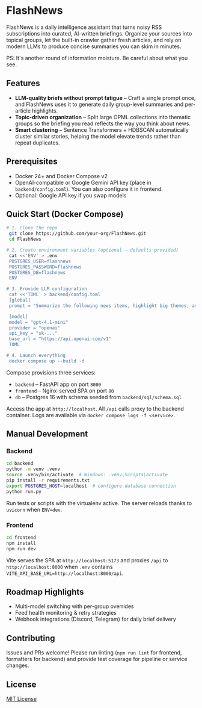 # FlashNews

FlashNews is a daily intelligence assistant that turns noisy RSS subscriptions into curated, AI-written briefings. Organize your sources into topical groups, let the built-in crawler gather fresh articles, and rely on modern LLMs to produce concise summaries you can skim in minutes.

PS: It's another round of information moisture. Be careful about what you see.

## Features

- **LLM-quality briefs without prompt fatigue** – Craft a single prompt once, and FlashNews uses it to generate daily group-level summaries and per-article highlights.
- **Topic-driven organization** – Split large OPML collections into thematic groups so the briefing you read reflects the way you think about news.
- **Smart clustering** – Sentence Transformers + HDBSCAN automatically cluster similar stories, helping the model elevate trends rather than repeat duplicates.

## Prerequisites

- Docker 24+ and Docker Compose v2
- OpenAI-compatible or Google Gemini API key (place in `backend/config.toml`). You can also configure it in frontend.
- Optional: Google API key if you swap models

## Quick Start (Docker Compose)

```bash
# 1. Clone the repo
 git clone https://github.com/your-org/FlashNews.git
 cd FlashNews

# 2. Create environment variables (optional – defaults provided)
 cat <<'ENV' > .env
 POSTGRES_USER=flashnews
 POSTGRES_PASSWORD=flashnews
 POSTGRES_DB=flashnews
 ENV

# 3. Provide LLM configuration
 cat <<'TOML' > backend/config.toml
 [global]
 prompt = "Summarize the following news items, highlight big themes, and list actionable insights."

 [model]
 model = "gpt-4.1-mini"
 provider = "openai"
 api_key = "sk-..."
 base_url = "https://api.openai.com/v1"
 TOML

# 4. Launch everything
 docker compose up --build -d
```

Compose provisions three services:

- `backend` – FastAPI app on port `8000`
- `frontend` – Nginx-served SPA on port `80`
- `db` – Postgres 16 with schema seeded from `backend/sql/schema.sql`

Access the app at `http://localhost`. All `/api` calls proxy to the backend container. Logs are available via `docker compose logs -f <service>`.

## Manual Development

### Backend

```bash
cd backend
python -m venv .venv
source .venv/bin/activate  # Windows: .venv\Scripts\activate
pip install -r requirements.txt
export POSTGRES_HOST=localhost  # configure database connection
python run.py
```

Run tests or scripts with the virtualenv active. The server reloads thanks to `uvicorn` when `ENV=dev`.

### Frontend

```bash
cd frontend
npm install
npm run dev
```

Vite serves the SPA at `http://localhost:5173` and proxies `/api` to `http://localhost:8000` when `.env` contains `VITE_API_BASE_URL=http://localhost:8000/api`.

## Roadmap Highlights

- Multi-model switching with per-group overrides
- Feed health monitoring & retry strategies
- Webhook integrations (Discord, Telegram) for daily brief delivery

## Contributing

Issues and PRs welcome! Please run linting (`npm run lint` for frontend, formatters for backend) and provide test coverage for pipeline or service changes.

## License

[MIT License](LICENSE)
